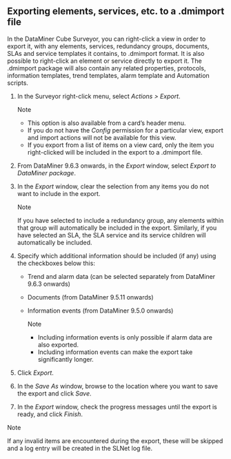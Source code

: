 ## Exporting elements, services, etc. to a .dmimport file

In the DataMiner Cube Surveyor, you can right-click a view in order to export it, with any elements, services, redundancy groups, documents, SLAs and service templates it contains, to .dmimport format. It is also possible to right-click an element or service directly to export it. The .dmimport package will also contain any related properties, protocols, information templates, trend templates, alarm template and Automation scripts.

1. In the Surveyor right-click menu, select *Actions \> Export*.

    > [!NOTE]
    > -  This option is also available from a card’s header menu.
    > -  If you do not have the *Config* permission for a particular view, export and import actions will not be available for this view.
    > -  If you export from a list of items on a view card, only the item you right-clicked will be included in the export to a .dmimport file.

2. From DataMiner 9.6.3 onwards, in the *Export* window, select *Export to DataMiner package*.

3. In the *Export* window, clear the selection from any items you do not want to include in the export.

    > [!NOTE]
    > If you have selected to include a redundancy group, any elements within that group will automatically be included in the export. Similarly, if you have selected an SLA, the SLA service and its service children will automatically be included.

4. Specify which additional information should be included (if any) using the checkboxes below this:

    - Trend and alarm data (can be selected separately from DataMiner 9.6.3 onwards)

    - Documents (from DataMiner 9.5.11 onwards)

    - Information events (from DataMiner 9.5.0 onwards)

        > [!NOTE]
        > -  Including information events is only possible if alarm data are also exported.
        > -  Including information events can make the export take significantly longer.

5. Click *Export*.

6. In the *Save As* window, browse to the location where you want to save the export and click *Save*.

7. In the *Export* window, check the progress messages until the export is ready, and click *Finish*.

> [!NOTE]
> If any invalid items are encountered during the export, these will be skipped and a log entry will be created in the SLNet log file.
>
